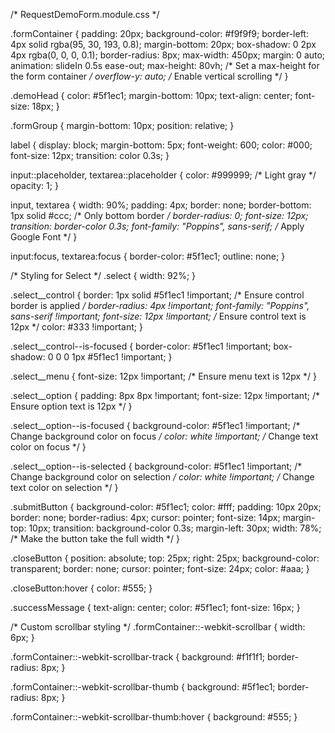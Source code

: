 /* RequestDemoForm.module.css */

.formContainer {
  padding: 20px;
  background-color: #f9f9f9;
  border-left: 4px solid rgba(95, 30, 193, 0.8);
  margin-bottom: 20px;
  box-shadow: 0 2px 4px rgba(0, 0, 0, 0.1);
  border-radius: 8px;
  max-width: 450px;
  margin: 0 auto;
  animation: slideIn 0.5s ease-out;
  max-height: 80vh; /* Set a max-height for the form container */
  overflow-y: auto; /* Enable vertical scrolling */
}

.demoHead {
  color: #5f1ec1;
  margin-bottom: 10px;
  text-align: center;
  font-size: 18px;
}

.formGroup {
  margin-bottom: 10px;
  position: relative;
}

label {
  display: block;
  margin-bottom: 5px;
  font-weight: 600;
  color: #000;
  font-size: 12px;
  transition: color 0.3s;
}

input::placeholder,
textarea::placeholder {
  color: #999999; /* Light gray */
  opacity: 1;
}

input,
textarea {
  width: 90%;
  padding: 4px;
  border: none;
  border-bottom: 1px solid #ccc; /* Only bottom border */
  border-radius: 0;
  font-size: 12px;
  transition: border-color 0.3s;
  font-family: "Poppins", sans-serif; /* Apply Google Font */
}

input:focus,
textarea:focus {
  border-color: #5f1ec1;
  outline: none;
}

/* Styling for Select */
.select {
  width: 92%;
}

.select__control {
  border: 1px solid #5f1ec1 !important; /* Ensure control border is applied */
  border-radius: 4px !important;
  font-family: "Poppins", sans-serif !important;
  font-size: 12px !important; /* Ensure control text is 12px */
  color: #333 !important;
}

.select__control--is-focused {
  border-color: #5f1ec1 !important;
  box-shadow: 0 0 0 1px #5f1ec1 !important;
}

.select__menu {
  font-size: 12px !important; /* Ensure menu text is 12px */
}

.select__option {
  padding: 8px 8px !important;
  font-size: 12px !important; /* Ensure option text is 12px */
}

.select__option--is-focused {
  background-color: #5f1ec1 !important; /* Change background color on focus */
  color: white !important; /* Change text color on focus */
}

.select__option--is-selected {
  background-color: #5f1ec1 !important; /* Change background color on selection */
  color: white !important; /* Change text color on selection */
}

.submitButton {
  background-color: #5f1ec1;
  color: #fff;
  padding: 10px 20px;
  border: none;
  border-radius: 4px;
  cursor: pointer;
  font-size: 14px;
  margin-top: 10px;
  transition: background-color 0.3s;
  margin-left: 30px;
  width: 78%; /* Make the button take the full width */
}

.closeButton {
  position: absolute;
  top: 25px;
  right: 25px;
  background-color: transparent;
  border: none;
  cursor: pointer;
  font-size: 24px;
  color: #aaa;
}

.closeButton:hover {
  color: #555;
}

.successMessage {
  text-align: center;
  color: #5f1ec1;
  font-size: 16px;
}

/* Custom scrollbar styling */
.formContainer::-webkit-scrollbar {
  width: 6px;
}

.formContainer::-webkit-scrollbar-track {
  background: #f1f1f1;
  border-radius: 8px;
}

.formContainer::-webkit-scrollbar-thumb {
  background: #5f1ec1;
  border-radius: 8px;
}

.formContainer::-webkit-scrollbar-thumb:hover {
  background: #555;
}
